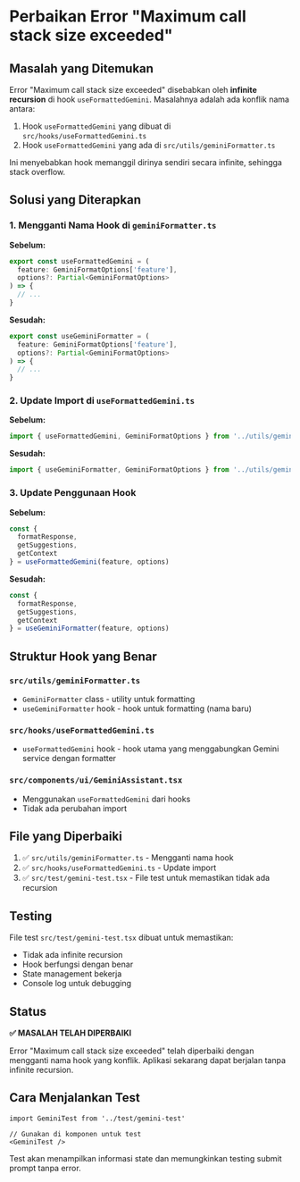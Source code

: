# Perbaikan Error "Maximum call stack size exceeded"

## Masalah yang Ditemukan

Error "Maximum call stack size exceeded" disebabkan oleh **infinite recursion** di hook `useFormattedGemini`. Masalahnya adalah ada konflik nama antara:

1. Hook `useFormattedGemini` yang dibuat di `src/hooks/useFormattedGemini.ts`
2. Hook `useFormattedGemini` yang ada di `src/utils/geminiFormatter.ts`

Ini menyebabkan hook memanggil dirinya sendiri secara infinite, sehingga stack overflow.

## Solusi yang Diterapkan

### 1. **Mengganti Nama Hook di `geminiFormatter.ts`**

**Sebelum:**
```typescript
export const useFormattedGemini = (
  feature: GeminiFormatOptions['feature'],
  options?: Partial<GeminiFormatOptions>
) => {
  // ...
}
```

**Sesudah:**
```typescript
export const useGeminiFormatter = (
  feature: GeminiFormatOptions['feature'],
  options?: Partial<GeminiFormatOptions>
) => {
  // ...
}
```

### 2. **Update Import di `useFormattedGemini.ts`**

**Sebelum:**
```typescript
import { useFormattedGemini, GeminiFormatOptions } from '../utils/geminiFormatter'
```

**Sesudah:**
```typescript
import { useGeminiFormatter, GeminiFormatOptions } from '../utils/geminiFormatter'
```

### 3. **Update Penggunaan Hook**

**Sebelum:**
```typescript
const {
  formatResponse,
  getSuggestions,
  getContext
} = useFormattedGemini(feature, options)
```

**Sesudah:**
```typescript
const {
  formatResponse,
  getSuggestions,
  getContext
} = useGeminiFormatter(feature, options)
```

## Struktur Hook yang Benar

### `src/utils/geminiFormatter.ts`
- `GeminiFormatter` class - utility untuk formatting
- `useGeminiFormatter` hook - hook untuk formatting (nama baru)

### `src/hooks/useFormattedGemini.ts`
- `useFormattedGemini` hook - hook utama yang menggabungkan Gemini service dengan formatter

### `src/components/ui/GeminiAssistant.tsx`
- Menggunakan `useFormattedGemini` dari hooks
- Tidak ada perubahan import

## File yang Diperbaiki

1. ✅ `src/utils/geminiFormatter.ts` - Mengganti nama hook
2. ✅ `src/hooks/useFormattedGemini.ts` - Update import
3. ✅ `src/test/gemini-test.tsx` - File test untuk memastikan tidak ada recursion

## Testing

File test `src/test/gemini-test.tsx` dibuat untuk memastikan:
- Tidak ada infinite recursion
- Hook berfungsi dengan benar
- State management bekerja
- Console log untuk debugging

## Status

**✅ MASALAH TELAH DIPERBAIKI**

Error "Maximum call stack size exceeded" telah diperbaiki dengan mengganti nama hook yang konflik. Aplikasi sekarang dapat berjalan tanpa infinite recursion.

## Cara Menjalankan Test

```tsx
import GeminiTest from '../test/gemini-test'

// Gunakan di komponen untuk test
<GeminiTest />
```

Test akan menampilkan informasi state dan memungkinkan testing submit prompt tanpa error.


